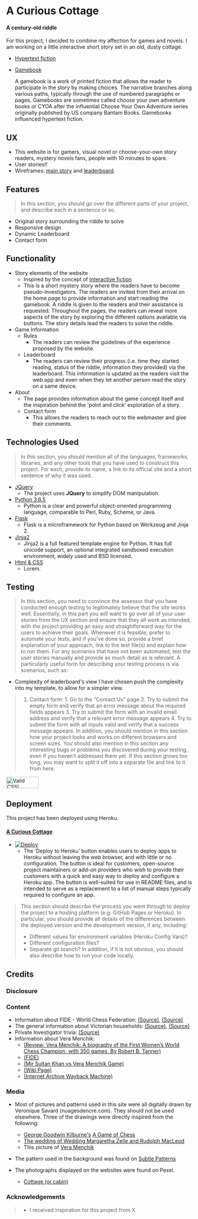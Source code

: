 # A Curious Cottage
#### A century-old riddle
For this project, I decided to combine my affection for games and novels. I am working on a little interactive short story set in an old, dusty cottage.

-  [Hypertext fiction](https://en.wikipedia.org/wiki/Hypertext_fiction)
-  [Gamebook](https://en.wikipedia.org/wiki/Gamebook)

    A gamebook is a work of printed fiction that allows the reader to participate in the story by making choices. 
    The narrative branches along various paths, typically through the use of numbered paragraphs or pages. 
    Gamebooks are sometimes called choose your own adventure books or CYOA after the influential Choose Your Own Adventure series 
    originally published by US company Bantam Books. Gamebooks influenced hypertext fiction.

## UX
 
- This website is for gamers, visual novel or choose-your-own story readers, mystery novels fans, people with 10 minutes to spare.
- User stories!!
- Wireframes: [main story]() and [leaderboard]().
 ## Features
> In this section, you should go over the different parts of your project, and describe each in a sentence or so.
- Original story surrounding the riddle to solve
- Responsive design
- Dynamic Leaderboard
- Contact form
 
## Functionality
- Story elements of the website 
    - Inspired by the concept of [Interactive fiction](https://en.wikipedia.org/wiki/Interactive_fiction) 
    - This is a short mystery story where the readers have to become pseudo-investigators. 
    The readers are invited from their arrival on the home page to provide information and start reading the gamebook.
    A riddle is given to the readers and their assistance is requested. Throughout the pages, the readers can reveal 
    more aspects of the story by exploring 
    the different options available via buttons. The story details lead the readers to solve the riddle. 
- Game Information 
   - Rules 
        - The readers can review the guidelines of the experience proposed by the website. 
   - Leaderboard 
        - The readers can review their progress (i.e. time they started reading, status of the riddle, information they provided) 
        via the leaderboard. This information is updated as the readers visit the web app and even when they let another person read the story on a same device.
- About 
    - The page provides information about the game concept itself and the inspiration behind the 'point and click' exploration of a story.
    - Contact form 
        - This allows the readers to reach out to the webmaster and give their comments.

## Technologies Used
> In this section, you should mention all of the languages, frameworks, libraries, and any other tools that you have used to construct this project. For each, provide its name, a link to its official site and a short sentence of why it was used.
- [JQuery](https://jquery.com)
    - The project uses **JQuery** to simplify DOM manipulation.
- [Python 3.6.5](https://www.python.org/)
    - Python is a clear and powerful object-oriented programming language, comparable to Perl, Ruby, Scheme, or Java.
- [Flask]()
    - Flask is a microframework for Python based on Werkzeug and Jinja 2.
- [Jinja2]()
    - Jinja2 is a full featured template engine for Python. 
     It has full unicode support, an optional integrated sandboxed execution environment, widely used and BSD licensed.
- [Html & CSS]()
    - Lorem.
## Testing
>In this section, you need to convince the assessor that you have conducted enough testing to legitimately believe that the site works well. Essentially, in this part you will want to go over all of your user stories from the UX section and ensure that they all work as intended, with the project providing an easy and straightforward way for the users to achieve their goals.
Whenever it is feasible, prefer to automate your tests, and if you've done so, provide a brief explanation of your approach, link to the test file(s) and explain how to run them.
For any scenarios that have not been automated, test the user stories manually and provide as much detail as is relevant. A particularly useful form for describing your testing process is via scenarios, such as:

- Complexity of leaderboard's view
I have chosen push the complexity into my template, to allow for a simpler view.


> 1. Contact form:
    1. Go to the "Contact Us" page
    2. Try to submit the empty form and verify that an error message about the required fields appears
    3. Try to submit the form with an invalid email address and verify that a relevant error message appears
    4. Try to submit the form with all inputs valid and verify that a success message appears.
In addition, you should mention in this section how your project looks and works on different browsers and screen sizes.
You should also mention in this section any interesting bugs or problems you discovered during your testing, even if you haven't addressed them yet.
If this section grows too long, you may want to split it off into a separate file and link to it from here.

<p>
<a href="http://jigsaw.w3.org/css-validator/check/referer">
    <img style="border:0;width:88px;height:31px"
        src="http://jigsaw.w3.org/css-validator/images/vcss-blue"
        alt="Valid CSS!" />
    </a>
</p>

## Deployment

This project has been deployed using Heroku.
#### [A Curious Cottage](https://ci-vero-practicalpython.herokuapp.com/)

- [![Deploy](https://www.herokucdn.com/deploy/button.svg)](https://heroku.com/deploy)
    - The ‘Deploy to Heroku’ button enables users to deploy apps to Heroku without leaving the web browser, and with little or no configuration. The button is ideal for customers, open-source project maintainers or add-on providers who wish to provide their customers with a quick and easy way to deploy and configure a Heroku app.
The button is well-suited for use in README files, and is intended to serve as a replacement to a list of manual steps typically required to configure an app.



>This section should describe the process you went through to deploy the project to a hosting platform (e.g. GitHub Pages or Heroku).
In particular, you should provide all details of the differences between the deployed version and the development version, if any, including:
>- Different values for environment variables (Heroku Config Vars)?
>- Different configuration files?
>- Separate git branch?
In addition, if it is not obvious, you should also describe how to run your code locally.
## Credits
### Disclosure
### Content
- Information about 
FIDE - World Chess Federation: [(Source)](https://www.chess.com/article/view/fide-world-chess-federation-), [(Source)](https://www.fide.com/fide.html)
- The general information about Victorian households: [(Source)](http://starcraftcustombuilders.com/Architectural.Styles.VictorianKitchen.htm), [(Source)](http://www.victorian-era.org/victorian-era-last-names2.html)
- Private Investigator trivia: [(Source)](http://www.thrillingdetective.com/trivia/triv289.html)
- Information about Vera Menchik:
    - [(Review: Vera Menchik: A biography of the First Women’s World Chess Champion, with 350 games, By Robert B. Tanner)](http://georgiachessnews.com/2016/11/01/review-vera-menchik-a-biography-of-the-first-womens-world-chess-champion-with-350-games-by-robert-b-tanner/)
     - [(FIDE)](https://www.fide.com/fide.html) 
     - [(Mir Sultan Khan vs Vera Menchik Game)](http://www.chessgames.com/perl/chessgame?gid=1258409)
     - [(Wiki Page)](https://en.wikipedia.org/wiki/Vera_Menchik)
     - [(Internet Archive Wayback Machine)](https://web.archive.org/web/20091028034414/http://www.geocities.com/siliconvalley/lab/7378/menchik.htm)
### Media
- Most of pictures and patterns used in this site were all digitally drawn by Veronique Savard (nuagesdencre.com). They should not be used elsewhere.
Three of the drawings were directly inspired from the following:
    - [George Goodwin Kilburne's](https://en.wikipedia.org/wiki/George_Goodwin_Kilburne) [A Game of Chess](https://www.1st-art-gallery.com/George-Goodwin-Kilburne/A-Game-Of-Chess.html)
    - [The wedding of Wedding Margaretha Zelle and Rudolph MacLeod](https://www.friesmuseum.nl/en/collection/blog-mata-hari/dont-think-that-im-bad/)
    - This picture of [Vera Menchik](http://www.chesshistory.com/winter/pics/cn3433_menchik.jpg)
- The pattern used in the background was found on [Subtle Patterns]()
- The photographs displayed on the websites were found on Pexel.

    - [Cottage (or cabin)](https://www.pexels.com/photo/clouds-country-countryside-daylight-542382/)
### Acknowledgements
>- I received inspiration for this project from X